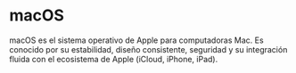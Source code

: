 # macOS
macOS es el sistema operativo de Apple para computadoras Mac. Es conocido por su estabilidad, diseño consistente, seguridad 
y su integración fluida con el ecosistema de Apple (iCloud, iPhone, iPad).
